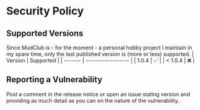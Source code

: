 # Security Policy

## Supported Versions

Since MudClub is - for the moment - a personal hobby project I maintain in my spare time, only the last published version is (more or less) supported.
| Version | Supported          |
| ------- | ------------------ |
| 1.0.4   | :white_check_mark: |
| < 1.0.4 | :x:                |

## Reporting a Vulnerability

Post a comment in the release notice or open an issue stating version and providing as much detail as you can on the nature of the vulnerability..
